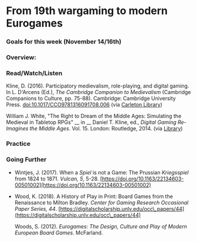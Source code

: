 # From 19th wargaming to modern Eurogames

### Goals for this week (November 14/16th)



### Overview:



### Read/Watch/Listen

Kline, D. (2016). Participatory medievalism, role-playing, and digital gaming. In L. D'Arcens (Ed.), _The Cambridge Companion to Medievalism_ (Cambridge Companions to Culture, pp. 75-88). Cambridge: Cambridge University Press. [doi:10.1017/CCO9781316091708.006](https://doi.org/10.1017/CCO9781316091708.006) (via [Carleton Library](https://www-cambridge-org.proxy.library.carleton.ca/core/books/cambridge-companion-to-medievalism/participatory-medievalism-roleplaying-and-digital-gaming/3B2383BE797A97F4B17A89312BF4C310))&#x20;

William J. White, "The Right to Dream of the Middle Ages: Simulating the Medieval in Tabletop RPGs" __ in __ Daniel T. Kline, ed., _Digital Gaming Re-Imagines the Middle Ages_. Vol. 15. London: Routledge, 2014. (via [Library](https://ebookcentral-proquest-com.proxy.library.carleton.ca/lib/oculcarleton-ebooks/reader.action?docID=1386406\&ppg=242))

### Practice



### Going Further

* Wintjes, J. (2017). When a _Spiel_ is not a Game: The Prussian _Kriegsspiel_ from 1824 to 1871. _Vulcan, 5_, 5-28. [https://doi.org/10.1163/22134603-00501002](https://doi.org/10.1163/22134603-00501002)
*   Wood, K. (2018). A History of Play in Print: Board Games from the Renaissance to Milton Bradley. _Center for Gaming Research Occasional Paper Series, 44_. [https://digitalscholarship.unlv.edu/occ\_papers/44](https://digitalscholarship.unlv.edu/occ\_papers/44)

    Woods, S. (2012). _Eurogames: The Design, Culture and Play of Modern European Board Games_. McFarland.

